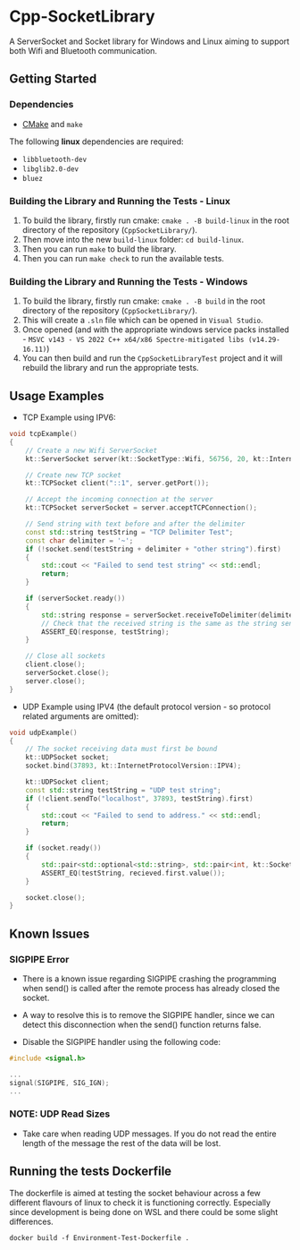 # Cpp-SocketLibrary

A ServerSocket and Socket library for Windows and Linux aiming to support both Wifi and Bluetooth communication.

## Getting Started

### Dependencies

- [CMake](https://cmake.org/download/) and `make`

The following **linux** dependencies are required:
- `libbluetooth-dev`
- `libglib2.0-dev`
- `bluez`

### Building the Library and Running the Tests - Linux

1. To build the library, firstly run cmake: `cmake . -B build-linux` in the root directory of the repository (`CppSocketLibrary/`).
2. Then move into the new `build-linux` folder: `cd build-linux`.
3. Then you can run `make` to build the library.
4. Then you can run `make check` to run the available tests.

### Building the Library and Running the Tests - Windows

1. To build the library, firstly run cmake: `cmake . -B build` in the root directory of the repository (`CppSocketLibrary/`).
2. This will create a `.sln` file which can be opened in `Visual Studio`.
3. Once opened (and with the appropriate windows service packs installed - `MSVC v143 - VS 2022 C++ x64/x86 Spectre-mitigated libs (v14.29-16.11)`)
4. You can then build and run the `CppSocketLibraryTest` project and it will rebuild the library and run the appropriate tests.

## Usage Examples

- TCP Example using IPV6:

```cpp
void tcpExample()
{
    // Create a new Wifi ServerSocket
    kt::ServerSocket server(kt::SocketType::Wifi, 56756, 20, kt::InternetProtocolVersion::IPV6);

    // Create new TCP socket
    kt::TCPSocket client("::1", server.getPort());

    // Accept the incoming connection at the server
    kt::TCPSocket serverSocket = server.acceptTCPConnection();

    // Send string with text before and after the delimiter
    const std::string testString = "TCP Delimiter Test";
    const char delimiter = '~';
    if (!socket.send(testString + delimiter + "other string").first)
    {
        std::cout << "Failed to send test string" << std::endl;
        return;
    }

    if (serverSocket.ready())
    {
        std::string response = serverSocket.receiveToDelimiter(delimiter);
        // Check that the received string is the same as the string sent by the client
        ASSERT_EQ(response, testString);
    }

    // Close all sockets
    client.close();
    serverSocket.close();
    server.close();
}
```

- UDP Example using IPV4 (the default protocol version - so protocol related arguments are omitted):

```cpp
void udpExample() 
{
    // The socket receiving data must first be bound
    kt::UDPSocket socket;
    socket.bind(37893, kt::InternetProtocolVersion::IPV4);

    kt::UDPSocket client;
    const std::string testString = "UDP test string";
    if (!client.sendTo("localhost", 37893, testString).first)
    {
        std::cout << "Failed to send to address." << std::endl;
        return;
    }

    if (socket.ready())
    {
        std::pair<std::optional<std::string>, std::pair<int, kt::SocketAddress>> recieved = socket.receiveFrom(testString.size());
        ASSERT_EQ(testString, recieved.first.value());
    }

    socket.close();
}
```

## Known Issues

### SIGPIPE Error

- There is a known issue regarding SIGPIPE crashing the programming when send() is called after the remote process has already closed the socket.
- A way to resolve this is to remove the SIGPIPE handler, since we can detect this disconnection when the send() function returns false.

- Disable the SIGPIPE handler using the following code:

```cpp
#include <signal.h>

...
signal(SIGPIPE, SIG_IGN);
...

```

### NOTE: UDP Read Sizes

- Take care when reading UDP messages. If you do not read the entire length of the message the rest of the data will be lost.

## Running the tests Dockerfile

The dockerfile is aimed at testing the socket behaviour across a few different flavours of linux to check it is functioning correctly. Especially since development is being done on WSL and there could be some slight differences.

`docker build -f Environment-Test-Dockerfile .`
